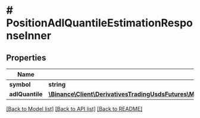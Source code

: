 # # PositionAdlQuantileEstimationResponseInner

## Properties

Name | Type | Description | Notes
------------ | ------------- | ------------- | -------------
**symbol** | **string** |  | [optional]
**adlQuantile** | [**\Binance\Client\DerivativesTradingUsdsFutures\Model\PositionAdlQuantileEstimationResponseInnerAdlQuantile**](PositionAdlQuantileEstimationResponseInnerAdlQuantile.md) |  | [optional]

[[Back to Model list]](../../README.md#models) [[Back to API list]](../../README.md#endpoints) [[Back to README]](../../README.md)
